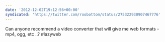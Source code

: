 ```yaml
---
date: '2012-12-02T19:12:56+00:00'
syndicated: 'https://twitter.com/roobottom/status/275322930907467776'
---
```

Can anyone recommend a video converter that will give me web formats - mp4, ogg, etc ..? #lazyweb
